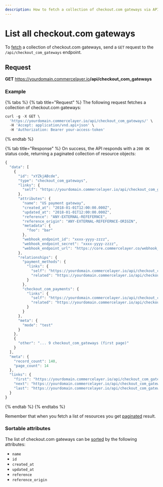 ```yaml
---
description: How to fetch a collection of checkout.com gateways via API
---
```


# List all checkout.com gateways

To <a href="https://docs.commercelayer.io/developers/fetching-resources" target="_blank">fetch</a> a collection of checkout.com gateways, send a `GET` request to the `/api/checkout_com_gateways` endpoint.

## Request

**GET** https://yourdomain.commercelayer.io<b>/api/checkout_com_gateways</b>

### **Example**

{% tabs %}
{% tab title="Request" %}
The following request fetches a collection of checkout.com gateways:

```javascript
curl -g -X GET \
  'https://yourdomain.commercelayer.io/api/checkout_com_gateways/' \
  -H 'Accept: application/vnd.api+json' \
  -H 'Authorization: Bearer your-access-token'
```
{% endtab %}

{% tab title="Response" %}
On success, the API responds with a `200 OK` status code, returning a paginated collection of resource objects:

```javascript
{
  "data": [
    {
      "id": "xYZkjABcde",
      "type": "checkout_com_gateways",
      "links": {
        "self": "https://yourdomain.commercelayer.io/api/checkout_com_gateways/xYZkjABcde"
      },
      "attributes": {
        "name": "US payment gateway",
        "created_at": "2018-01-01T12:00:00.000Z",
        "updated_at": "2018-01-01T12:00:00.000Z",
        "reference": "ANY-EXTERNAL-REFEFERNCE",
        "reference_origin": "ANY-EXTERNAL-REFEFERNCE-ORIGIN",
        "metadata": {
          "foo": "bar"
        },
        "webhook_endpoint_id": "xxxx-yyyy-zzzz",
        "webhook_endpoint_secret": "xxxx-yyyy-zzzz",
        "webhook_endpoint_url": "https://core.commercelayer.co/webhook_callbacks/checkout_com_gateways/xxxxx"
      },
      "relationships": {
        "payment_methods": {
          "links": {
            "self": "https://yourdomain.commercelayer.io/api/checkout_com_gateways/xYZkjABcde/relationships/payment_methods",
            "related": "https://yourdomain.commercelayer.io/api/checkout_com_gateways/xYZkjABcde/payment_methods"
          }
        },
        "checkout_com_payments": {
          "links": {
            "self": "https://yourdomain.commercelayer.io/api/checkout_com_gateways/xYZkjABcde/relationships/checkout_com_payments",
            "related": "https://yourdomain.commercelayer.io/api/checkout_com_gateways/xYZkjABcde/checkout_com_payments"
          }
        }
      },
      "meta": {
        "mode": "test"
      }
    },
    {
      "other": "... 9 checkout_com_gateways (first page)"
    }
  ],
  "meta": {
    "record_count": 140,
    "page_count": 14
  },
  "links": {
    "first": "https://yourdomain.commercelayer.io/api/checkout_com_gateways?page[number]=1&page[size]=10",
    "next": "https://yourdomain.commercelayer.io/api/checkout_com_gateways?page[number]=2&page[size]=10",
    "last": "https://yourdomain.commercelayer.io/api/checkout_com_gateways?page[number]=14&page[size]=10"
  }
}
```
{% endtab %}
{% endtabs %}

Remember that when you fetch a list of resources you get <a href="https://docs.commercelayer.io/developers/pagination" target="_blank">paginated</a> result.

### Sortable attributes

The list of checkout.com gateways can be <a href="https://docs.commercelayer.io/developers/sorting-results" target="_blank">sorted</a> by the following attributes:

* `name`
* `id`
* `created_at`
* `updated_at`
* `reference`
* `reference_origin`

